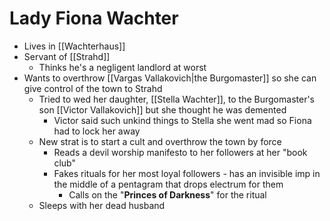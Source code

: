 # Lady Fiona Wachter
* Lives in [[Wachterhaus]]
* Servant of [[Strahd]]
  * Thinks he's a negligent landlord at worst
* Wants to overthrow [[Vargas Vallakovich|the Burgomaster]] so she can give control of the town to Strahd
  * Tried to wed her daughter, [[Stella Wachter]], to the Burgomaster's son [[Victor Vallakovich]] but she thought he was demented
    * Victor said such unkind things to Stella she went mad so Fiona had to lock her away
  * New strat is to start a cult and overthrow the town by force
    * Reads a devil worship manifesto to her followers at her "book club"
    * Fakes rituals for her most loyal followers - has an invisible imp in the middle of a pentagram that drops electrum for them
      * Calls on the "**Princes of Darkness**" for the ritual
  * Sleeps with her dead husband 